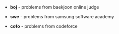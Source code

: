 * **boj** - problems from baekjoon online judge

* **swe** - problems from samsung software academy

* **cofo** - problems from codeforce
